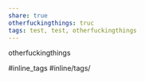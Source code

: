 ```yaml
---
share: true
otherfuckingthings: truc
tags: test, test, otherfuckingthings
---
```


otherfuckingthings

#inline_tags
#inline/tags/

